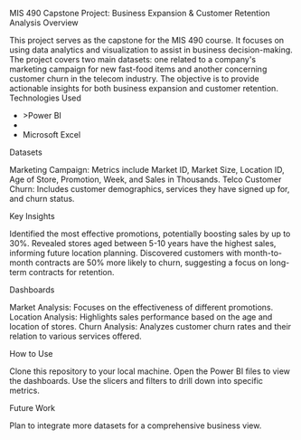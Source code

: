 MIS 490 Capstone Project: Business Expansion & Customer Retention Analysis
Overview

This project serves as the capstone for the MIS 490 course. It focuses on using data analytics and visualization to assist in business decision-making. The project covers two main datasets: one related to a company's marketing campaign for new fast-food items and another concerning customer churn in the telecom industry. The objective is to provide actionable insights for both business expansion and customer retention.
Technologies Used
<ul>
<li>>Power BI<li>
<li>Microsoft Excel</li>
</ul>
Datasets

Marketing Campaign: Metrics include Market ID, Market Size, Location ID, Age of Store, Promotion, Week, and Sales in Thousands.
Telco Customer Churn: Includes customer demographics, services they have signed up for, and churn status.

Key Insights

Identified the most effective promotions, potentially boosting sales by up to 30%.
Revealed stores aged between 5-10 years have the highest sales, informing future location planning.
Discovered customers with month-to-month contracts are 50% more likely to churn, suggesting a focus on long-term contracts for retention.

Dashboards

Market Analysis: Focuses on the effectiveness of different promotions.
Location Analysis: Highlights sales performance based on the age and location of stores.
Churn Analysis: Analyzes customer churn rates and their relation to various services offered.

How to Use

Clone this repository to your local machine.
Open the Power BI files to view the dashboards.
Use the slicers and filters to drill down into specific metrics.

Future Work

Plan to integrate more datasets for a comprehensive business view.
